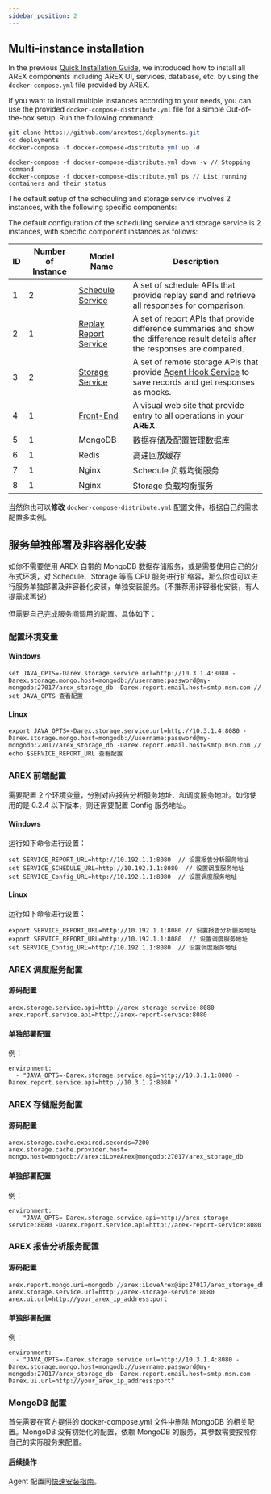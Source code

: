 ```yaml
---
sidebar_position: 2
---
```


## Multi-instance installation

In the previous [Quick Installation Guide](/docs/chapter1/Quick%20Installation#deploy-arex-agent), we introduced how to install all AREX components including AREX UI, services, database, etc. by using the `docker-compose.yml` file provided by AREX.

If you want to install multiple instances according to your needs, you can use the provided `docker-compose-distribute.yml` file for a simple Out-of-the-box setup. Run the following command:

```Powershell
git clone https://github.com/arextest/deployments.git 
cd deployments 
docker-compose -f docker-compose-distribute.yml up -d
```

```
docker-compose -f docker-compose-distribute.yml down -v // Stopping command
docker-compose -f docker-compose-distribute.yml ps // List running containers and their status
```

The default setup of the scheduling and storage service involves 2 instances, with the following specific components:

The default configuration of the scheduling service and storage service is 2 instances, with specific component instances as follows:

| ID   | Number of Instance | Model Name                                                   | Description                                                  |
| ---- | -------------------| ------------------------------------------------------------ | ------------------------------------------------------------ |
| 1    | 2                  | [Schedule Service](https://github.com/arextest/arex-replay-schedule) | A set of schedule APIs that provide replay send and retrieve all responses for comparison. |
| 2    | 1                  | [Replay Report Service](https://github.com/arextest/arex-report) | A set of report APIs that provide difference summaries and show the difference result details after the responses are compared. |
| 3    | 2                  | [Storage Service](https://github.com/arextest/arex-storage)  | A set of remote storage APIs that provide [Agent Hook Service](https://github.com/arextest/arex-agent-java) to save records and get responses as mocks. |
| 4    | 1                  | [Front-End](https://github.com/arextest/arex-front-end)      | A visual web site that provide entry to all operations in your **AREX**. |
| 5    | 1                  | MongoDB                                                      | 数据存储及配置管理数据库                                      |
| 6    | 1                  | Redis                                                        | 高速回放缓存                                                 |
| 7    | 1                  | Nginx                                                        | Schedule 负载均衡服务                                        |
| 8    | 1                  | Nginx                                                        | Storage 负载均衡服务                                         |

当然你也可以**修改** `docker-compose-distribute.yml` 配置文件，根据自己的需求配置多实例。

## 服务单独部署及非容器化安装

如你不需要使用 AREX 自带的 MongoDB 数据存储服务，或是需要使用自己的分布式环境，对 Schedule、Storage 等高 CPU 服务进行扩缩容，那么你也可以进行服务单独部署及非容器化安装，单独安装服务。（不推荐用非容器化安装，有人提需求再说）

但需要自己完成服务间调用的配置。具体如下：

### 配置环境变量

#### Windows

```
set JAVA_OPTS=-Darex.storage.service.url=http://10.3.1.4:8080 -Darex.storage.mongo.host=mongodb://username:password@my-mongodb:27017/arex_storage_db -Darex.report.email.host=smtp.msn.com // set JAVA_OPTS 查看配置
```

#### Linux

```
export JAVA_OPTS=-Darex.storage.service.url=http://10.3.1.4:8080 -Darex.storage.mongo.host=mongodb://username:password@my-mongodb:27017/arex_storage_db -Darex.report.email.host=smtp.msn.com // echo $SERVICE_REPORT_URL 查看配置
```

### AREX 前端配置

需要配置 2 个环境变量，分别对应报告分析服务地址、和调度服务地址。如你使用的是 0.2.4 以下版本，则还需要配置 Config 服务地址。

#### Windows 

运行如下命令进行设置：

```
set SERVICE_REPORT_URL=http://10.192.1.1:8080  // 设置报告分析服务地址 
set SERVICE_SCHEDULE_URL=http://10.192.1.1:8080  // 设置调度服务地址 
set SERVICE_Config_URL=http://10.192.1.1:8080  // 设置调度服务地址
```

#### Linux

运行如下命令进行设置：

```
export SERVICE_REPORT_URL=http://10.192.1.1:8080 // 设置报告分析服务地址 
export SERVICE_REPORT_URL=http://10.192.1.1:8080  // 设置调度服务地址 
set SERVICE_Config_URL=http://10.192.1.1:8080  // 设置调度服务地址
```

### AREX 调度服务配置

#### 源码配置

```
arex.storage.service.api=http://arex-storage-service:8080 
arex.report.service.api=http://arex-report-service:8080
```

#### 单独部署配置

例：

```
environment:
  - "JAVA_OPTS=-Darex.storage.service.api=http://10.3.1.1:8080 -Darex.report.service.api=http://10.3.1.2:8080 "
```

### AREX 存储服务配置

#### 源码配置

```
arex.storage.cache.expired.seconds=7200 
arex.storage.cache.provider.host= 
mongo.host=mongodb://arex:iLoveArex@mongodb:27017/arex_storage_db
```

#### 单独部署配置

例：

```
environment:
  - "JAVA_OPTS=-Darex.storage.service.api=http://arex-storage-service:8080 -Darex.report.service.api=http://arex-report-service:8080
```

### AREX 报告分析服务配置

#### 源码配置

```
arex.report.mongo.uri=mongodb://arex:iLoveArex@ip:27017/arex_storage_db 
arex.storage.service.url=http://arex-storage-service:8080 
arex.ui.url=http://your_arex_ip_address:port
```

#### 单独部署配置

例：

```
environment:
  - "JAVA_OPTS=-Darex.storage.service.url=http://10.3.1.4:8080 -Darex.storage.mongo.host=mongodb://username:password@my-mongodb:27017/arex_storage_db -Darex.report.email.host=smtp.msn.com -Darex.ui.url=http://your_arex_ip_address:port" 
```

### MongoDB 配置

首先需要在官方提供的 docker-compose.yml 文件中删除 MongoDB 的相关配置。MongoDB 没有初始化的配置，依赖 MongoDB 的服务，其参数需要按照你自己的实际服务来配置。

#### **后续操作**

Agent 配置同[快速安装指南](/docs/chapter1/fastsetup#部署-arex-agent)。
